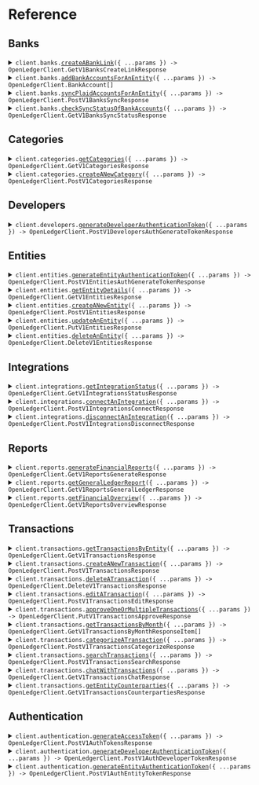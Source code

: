# Reference

## Banks

<details><summary><code>client.banks.<a href="/src/api/resources/banks/client/Client.ts">createABankLink</a>({ ...params }) -> OpenLedgerClient.GetV1BanksCreateLinkResponse</code></summary>
<dl>
<dd>

#### 📝 Description

<dl>
<dd>

<dl>
<dd>

Creates a new Plaid link token for connecting a bank account

</dd>
</dl>
</dd>
</dl>

#### 🔌 Usage

<dl>
<dd>

<dl>
<dd>

```typescript
await client.banks.createABankLink({
    entityId: "ent_123456",
});
```

</dd>
</dl>
</dd>
</dl>

#### ⚙️ Parameters

<dl>
<dd>

<dl>
<dd>

**request:** `OpenLedgerClient.GetV1BanksCreateLinkRequest`

</dd>
</dl>

<dl>
<dd>

**requestOptions:** `Banks.RequestOptions`

</dd>
</dl>
</dd>
</dl>

</dd>
</dl>
</details>

<details><summary><code>client.banks.<a href="/src/api/resources/banks/client/Client.ts">addBankAccountsForAnEntity</a>({ ...params }) -> OpenLedgerClient.BankAccount[]</code></summary>
<dl>
<dd>

#### 📝 Description

<dl>
<dd>

<dl>
<dd>

Adds bank accounts to an entity using a Plaid public token obtained from the Plaid Link interface

</dd>
</dl>
</dd>
</dl>

#### 🔌 Usage

<dl>
<dd>

<dl>
<dd>

```typescript
await client.banks.addBankAccountsForAnEntity({
    entityId: "entityId",
    publicToken: "public_token",
});
```

</dd>
</dl>
</dd>
</dl>

#### ⚙️ Parameters

<dl>
<dd>

<dl>
<dd>

**request:** `OpenLedgerClient.PutV1BanksAccountsRequest`

</dd>
</dl>

<dl>
<dd>

**requestOptions:** `Banks.RequestOptions`

</dd>
</dl>
</dd>
</dl>

</dd>
</dl>
</details>

<details><summary><code>client.banks.<a href="/src/api/resources/banks/client/Client.ts">syncPlaidAccountsForAnEntity</a>({ ...params }) -> OpenLedgerClient.PostV1BanksSyncResponse</code></summary>
<dl>
<dd>

#### 📝 Description

<dl>
<dd>

<dl>
<dd>

Synchronizes transaction data for all connected Plaid accounts belonging to an entity

</dd>
</dl>
</dd>
</dl>

#### 🔌 Usage

<dl>
<dd>

<dl>
<dd>

```typescript
await client.banks.syncPlaidAccountsForAnEntity({
    entityId: "entityId",
});
```

</dd>
</dl>
</dd>
</dl>

#### ⚙️ Parameters

<dl>
<dd>

<dl>
<dd>

**request:** `OpenLedgerClient.BankSyncBody`

</dd>
</dl>

<dl>
<dd>

**requestOptions:** `Banks.RequestOptions`

</dd>
</dl>
</dd>
</dl>

</dd>
</dl>
</details>

<details><summary><code>client.banks.<a href="/src/api/resources/banks/client/Client.ts">checkSyncStatusOfBankAccounts</a>({ ...params }) -> OpenLedgerClient.GetV1BanksSyncStatusResponse</code></summary>
<dl>
<dd>

#### 📝 Description

<dl>
<dd>

<dl>
<dd>

Check the synchronization status of bank accounts for an entity

</dd>
</dl>
</dd>
</dl>

#### 🔌 Usage

<dl>
<dd>

<dl>
<dd>

```typescript
await client.banks.checkSyncStatusOfBankAccounts({
    entityId: "entityId",
});
```

</dd>
</dl>
</dd>
</dl>

#### ⚙️ Parameters

<dl>
<dd>

<dl>
<dd>

**request:** `OpenLedgerClient.GetV1BanksSyncStatusRequest`

</dd>
</dl>

<dl>
<dd>

**requestOptions:** `Banks.RequestOptions`

</dd>
</dl>
</dd>
</dl>

</dd>
</dl>
</details>

## Categories

<details><summary><code>client.categories.<a href="/src/api/resources/categories/client/Client.ts">getCategories</a>({ ...params }) -> OpenLedgerClient.GetV1CategoriesResponse</code></summary>
<dl>
<dd>

#### 📝 Description

<dl>
<dd>

<dl>
<dd>

Retrieves all categories

</dd>
</dl>
</dd>
</dl>

#### 🔌 Usage

<dl>
<dd>

<dl>
<dd>

```typescript
await client.categories.getCategories({
    entityId: "entityId",
});
```

</dd>
</dl>
</dd>
</dl>

#### ⚙️ Parameters

<dl>
<dd>

<dl>
<dd>

**request:** `OpenLedgerClient.GetV1CategoriesRequest`

</dd>
</dl>

<dl>
<dd>

**requestOptions:** `Categories.RequestOptions`

</dd>
</dl>
</dd>
</dl>

</dd>
</dl>
</details>

<details><summary><code>client.categories.<a href="/src/api/resources/categories/client/Client.ts">createANewCategory</a>({ ...params }) -> OpenLedgerClient.PostV1CategoriesResponse</code></summary>
<dl>
<dd>

#### 📝 Description

<dl>
<dd>

<dl>
<dd>

Creates a new category for the specified entity

</dd>
</dl>
</dd>
</dl>

#### 🔌 Usage

<dl>
<dd>

<dl>
<dd>

```typescript
await client.categories.createANewCategory({
    entityId: "entityId",
    name: "name",
    type: "ASSET",
});
```

</dd>
</dl>
</dd>
</dl>

#### ⚙️ Parameters

<dl>
<dd>

<dl>
<dd>

**request:** `OpenLedgerClient.PostV1CategoriesRequest`

</dd>
</dl>

<dl>
<dd>

**requestOptions:** `Categories.RequestOptions`

</dd>
</dl>
</dd>
</dl>

</dd>
</dl>
</details>

## Developers

<details><summary><code>client.developers.<a href="/src/api/resources/developers/client/Client.ts">generateDeveloperAuthenticationToken</a>({ ...params }) -> OpenLedgerClient.PostV1DevelopersAuthGenerateTokenResponse</code></summary>
<dl>
<dd>

#### 📝 Description

<dl>
<dd>

<dl>
<dd>

Generates a JWT token for developer authentication

</dd>
</dl>
</dd>
</dl>

#### 🔌 Usage

<dl>
<dd>

<dl>
<dd>

```typescript
await client.developers.generateDeveloperAuthenticationToken({
    developerId: "developerId",
    apiKey: "apiKey",
});
```

</dd>
</dl>
</dd>
</dl>

#### ⚙️ Parameters

<dl>
<dd>

<dl>
<dd>

**request:** `OpenLedgerClient.PostV1DevelopersAuthGenerateTokenRequest`

</dd>
</dl>

<dl>
<dd>

**requestOptions:** `Developers.RequestOptions`

</dd>
</dl>
</dd>
</dl>

</dd>
</dl>
</details>

## Entities

<details><summary><code>client.entities.<a href="/src/api/resources/entities/client/Client.ts">generateEntityAuthenticationToken</a>({ ...params }) -> OpenLedgerClient.PostV1EntitiesAuthGenerateTokenResponse</code></summary>
<dl>
<dd>

#### 📝 Description

<dl>
<dd>

<dl>
<dd>

Generates a JWT token for entity authentication

</dd>
</dl>
</dd>
</dl>

#### 🔌 Usage

<dl>
<dd>

<dl>
<dd>

```typescript
await client.entities.generateEntityAuthenticationToken({
    entityId: "entityId",
    apiKey: "apiKey",
    developerId: "developerId",
});
```

</dd>
</dl>
</dd>
</dl>

#### ⚙️ Parameters

<dl>
<dd>

<dl>
<dd>

**request:** `OpenLedgerClient.PostV1EntitiesAuthGenerateTokenRequest`

</dd>
</dl>

<dl>
<dd>

**requestOptions:** `Entities.RequestOptions`

</dd>
</dl>
</dd>
</dl>

</dd>
</dl>
</details>

<details><summary><code>client.entities.<a href="/src/api/resources/entities/client/Client.ts">getEntityDetails</a>({ ...params }) -> OpenLedgerClient.GetV1EntitiesResponse</code></summary>
<dl>
<dd>

#### 📝 Description

<dl>
<dd>

<dl>
<dd>

Retrieves details for a specific entity

</dd>
</dl>
</dd>
</dl>

#### 🔌 Usage

<dl>
<dd>

<dl>
<dd>

```typescript
await client.entities.getEntityDetails();
```

</dd>
</dl>
</dd>
</dl>

#### ⚙️ Parameters

<dl>
<dd>

<dl>
<dd>

**request:** `OpenLedgerClient.GetV1EntitiesRequest`

</dd>
</dl>

<dl>
<dd>

**requestOptions:** `Entities.RequestOptions`

</dd>
</dl>
</dd>
</dl>

</dd>
</dl>
</details>

<details><summary><code>client.entities.<a href="/src/api/resources/entities/client/Client.ts">createANewEntity</a>({ ...params }) -> OpenLedgerClient.PostV1EntitiesResponse</code></summary>
<dl>
<dd>

#### 📝 Description

<dl>
<dd>

<dl>
<dd>

Creates a new entity with the provided details

</dd>
</dl>
</dd>
</dl>

#### 🔌 Usage

<dl>
<dd>

<dl>
<dd>

```typescript
await client.entities.createANewEntity({
    developerId: "{{developerId}}",
});
```

</dd>
</dl>
</dd>
</dl>

#### ⚙️ Parameters

<dl>
<dd>

<dl>
<dd>

**request:** `OpenLedgerClient.PostV1EntitiesRequest`

</dd>
</dl>

<dl>
<dd>

**requestOptions:** `Entities.RequestOptions`

</dd>
</dl>
</dd>
</dl>

</dd>
</dl>
</details>

<details><summary><code>client.entities.<a href="/src/api/resources/entities/client/Client.ts">updateAnEntity</a>({ ...params }) -> OpenLedgerClient.PutV1EntitiesResponse</code></summary>
<dl>
<dd>

#### 📝 Description

<dl>
<dd>

<dl>
<dd>

Updates an existing entity's details

</dd>
</dl>
</dd>
</dl>

#### 🔌 Usage

<dl>
<dd>

<dl>
<dd>

```typescript
await client.entities.updateAnEntity({
    entityId: "entityId",
});
```

</dd>
</dl>
</dd>
</dl>

#### ⚙️ Parameters

<dl>
<dd>

<dl>
<dd>

**request:** `OpenLedgerClient.PutV1EntitiesRequest`

</dd>
</dl>

<dl>
<dd>

**requestOptions:** `Entities.RequestOptions`

</dd>
</dl>
</dd>
</dl>

</dd>
</dl>
</details>

<details><summary><code>client.entities.<a href="/src/api/resources/entities/client/Client.ts">deleteAnEntity</a>({ ...params }) -> OpenLedgerClient.DeleteV1EntitiesResponse</code></summary>
<dl>
<dd>

#### 📝 Description

<dl>
<dd>

<dl>
<dd>

Deletes an existing entity and its associated data

</dd>
</dl>
</dd>
</dl>

#### 🔌 Usage

<dl>
<dd>

<dl>
<dd>

```typescript
await client.entities.deleteAnEntity({
    entityId: "entityId",
});
```

</dd>
</dl>
</dd>
</dl>

#### ⚙️ Parameters

<dl>
<dd>

<dl>
<dd>

**request:** `OpenLedgerClient.DeleteV1EntitiesRequest`

</dd>
</dl>

<dl>
<dd>

**requestOptions:** `Entities.RequestOptions`

</dd>
</dl>
</dd>
</dl>

</dd>
</dl>
</details>

## Integrations

<details><summary><code>client.integrations.<a href="/src/api/resources/integrations/client/Client.ts">getIntegrationStatus</a>({ ...params }) -> OpenLedgerClient.GetV1IntegrationsStatusResponse</code></summary>
<dl>
<dd>

#### 📝 Description

<dl>
<dd>

<dl>
<dd>

Retrieves the status of all integrations for an entity

</dd>
</dl>
</dd>
</dl>

#### 🔌 Usage

<dl>
<dd>

<dl>
<dd>

```typescript
await client.integrations.getIntegrationStatus({
    entityId: "entityId",
});
```

</dd>
</dl>
</dd>
</dl>

#### ⚙️ Parameters

<dl>
<dd>

<dl>
<dd>

**request:** `OpenLedgerClient.GetV1IntegrationsStatusRequest`

</dd>
</dl>

<dl>
<dd>

**requestOptions:** `Integrations.RequestOptions`

</dd>
</dl>
</dd>
</dl>

</dd>
</dl>
</details>

<details><summary><code>client.integrations.<a href="/src/api/resources/integrations/client/Client.ts">connectAnIntegration</a>({ ...params }) -> OpenLedgerClient.PostV1IntegrationsConnectResponse</code></summary>
<dl>
<dd>

#### 📝 Description

<dl>
<dd>

<dl>
<dd>

Initiates the connection process for a third-party integration using the Unified API

</dd>
</dl>
</dd>
</dl>

#### 🔌 Usage

<dl>
<dd>

<dl>
<dd>

```typescript
await client.integrations.connectAnIntegration({
    provider: "quickbooks",
    entityId: "entityId",
});
```

</dd>
</dl>
</dd>
</dl>

#### ⚙️ Parameters

<dl>
<dd>

<dl>
<dd>

**request:** `OpenLedgerClient.PostV1IntegrationsConnectRequest`

</dd>
</dl>

<dl>
<dd>

**requestOptions:** `Integrations.RequestOptions`

</dd>
</dl>
</dd>
</dl>

</dd>
</dl>
</details>

<details><summary><code>client.integrations.<a href="/src/api/resources/integrations/client/Client.ts">disconnectAnIntegration</a>({ ...params }) -> OpenLedgerClient.PostV1IntegrationsDisconnectResponse</code></summary>
<dl>
<dd>

#### 📝 Description

<dl>
<dd>

<dl>
<dd>

Disconnects an existing integration for an entity by removing it from the Unified Connections table

</dd>
</dl>
</dd>
</dl>

#### 🔌 Usage

<dl>
<dd>

<dl>
<dd>

```typescript
await client.integrations.disconnectAnIntegration({
    entityId: "entityId",
    integrationType: "integrationType",
});
```

</dd>
</dl>
</dd>
</dl>

#### ⚙️ Parameters

<dl>
<dd>

<dl>
<dd>

**request:** `OpenLedgerClient.PostV1IntegrationsDisconnectRequest`

</dd>
</dl>

<dl>
<dd>

**requestOptions:** `Integrations.RequestOptions`

</dd>
</dl>
</dd>
</dl>

</dd>
</dl>
</details>

## Reports

<details><summary><code>client.reports.<a href="/src/api/resources/reports/client/Client.ts">generateFinancialReports</a>({ ...params }) -> OpenLedgerClient.GetV1ReportsGenerateResponse</code></summary>
<dl>
<dd>

#### 📝 Description

<dl>
<dd>

<dl>
<dd>

Generates comprehensive financial statements for an entity, including balance sheet, income statement, and cash flow statement

</dd>
</dl>
</dd>
</dl>

#### 🔌 Usage

<dl>
<dd>

<dl>
<dd>

```typescript
await client.reports.generateFinancialReports({
    entityId: "entityId",
});
```

</dd>
</dl>
</dd>
</dl>

#### ⚙️ Parameters

<dl>
<dd>

<dl>
<dd>

**request:** `OpenLedgerClient.GetV1ReportsGenerateRequest`

</dd>
</dl>

<dl>
<dd>

**requestOptions:** `Reports.RequestOptions`

</dd>
</dl>
</dd>
</dl>

</dd>
</dl>
</details>

<details><summary><code>client.reports.<a href="/src/api/resources/reports/client/Client.ts">getGeneralLedgerReport</a>({ ...params }) -> OpenLedgerClient.GetV1ReportsGeneralLedgerResponse</code></summary>
<dl>
<dd>

#### 📝 Description

<dl>
<dd>

<dl>
<dd>

Generates a detailed general ledger report with account balances and journal entries

</dd>
</dl>
</dd>
</dl>

#### 🔌 Usage

<dl>
<dd>

<dl>
<dd>

```typescript
await client.reports.getGeneralLedgerReport({
    entityId: "entityId",
});
```

</dd>
</dl>
</dd>
</dl>

#### ⚙️ Parameters

<dl>
<dd>

<dl>
<dd>

**request:** `OpenLedgerClient.GetV1ReportsGeneralLedgerRequest`

</dd>
</dl>

<dl>
<dd>

**requestOptions:** `Reports.RequestOptions`

</dd>
</dl>
</dd>
</dl>

</dd>
</dl>
</details>

<details><summary><code>client.reports.<a href="/src/api/resources/reports/client/Client.ts">getFinancialOverview</a>({ ...params }) -> OpenLedgerClient.GetV1ReportsOverviewResponse</code></summary>
<dl>
<dd>

#### 📝 Description

<dl>
<dd>

<dl>
<dd>

Retrieves a high-level overview of financial data including balances, trends, and key metrics

</dd>
</dl>
</dd>
</dl>

#### 🔌 Usage

<dl>
<dd>

<dl>
<dd>

```typescript
await client.reports.getFinancialOverview({
    entityId: "entityId",
});
```

</dd>
</dl>
</dd>
</dl>

#### ⚙️ Parameters

<dl>
<dd>

<dl>
<dd>

**request:** `OpenLedgerClient.GetV1ReportsOverviewRequest`

</dd>
</dl>

<dl>
<dd>

**requestOptions:** `Reports.RequestOptions`

</dd>
</dl>
</dd>
</dl>

</dd>
</dl>
</details>

## Transactions

<details><summary><code>client.transactions.<a href="/src/api/resources/transactions/client/Client.ts">getTransactionsByEntity</a>({ ...params }) -> OpenLedgerClient.GetV1TransactionsResponse</code></summary>
<dl>
<dd>

#### 📝 Description

<dl>
<dd>

<dl>
<dd>

Retrieves all transactions for a specific entity with pagination

</dd>
</dl>
</dd>
</dl>

#### 🔌 Usage

<dl>
<dd>

<dl>
<dd>

```typescript
await client.transactions.getTransactionsByEntity({
    entityId: "entityId",
});
```

</dd>
</dl>
</dd>
</dl>

#### ⚙️ Parameters

<dl>
<dd>

<dl>
<dd>

**request:** `OpenLedgerClient.GetV1TransactionsRequest`

</dd>
</dl>

<dl>
<dd>

**requestOptions:** `Transactions.RequestOptions`

</dd>
</dl>
</dd>
</dl>

</dd>
</dl>
</details>

<details><summary><code>client.transactions.<a href="/src/api/resources/transactions/client/Client.ts">createANewTransaction</a>({ ...params }) -> OpenLedgerClient.PostV1TransactionsResponse</code></summary>
<dl>
<dd>

#### 📝 Description

<dl>
<dd>

<dl>
<dd>

Creates a new transaction for an entity

</dd>
</dl>
</dd>
</dl>

#### 🔌 Usage

<dl>
<dd>

<dl>
<dd>

```typescript
await client.transactions.createANewTransaction({
    entityId: "entityId",
    amount: 1.1,
    debitAccountId: "debitAccountId",
    creditAccountId: "creditAccountId",
});
```

</dd>
</dl>
</dd>
</dl>

#### ⚙️ Parameters

<dl>
<dd>

<dl>
<dd>

**request:** `OpenLedgerClient.PostV1TransactionsRequest`

</dd>
</dl>

<dl>
<dd>

**requestOptions:** `Transactions.RequestOptions`

</dd>
</dl>
</dd>
</dl>

</dd>
</dl>
</details>

<details><summary><code>client.transactions.<a href="/src/api/resources/transactions/client/Client.ts">deleteATransaction</a>({ ...params }) -> OpenLedgerClient.DeleteV1TransactionsResponse</code></summary>
<dl>
<dd>

#### 📝 Description

<dl>
<dd>

<dl>
<dd>

Deletes an existing transaction

</dd>
</dl>
</dd>
</dl>

#### 🔌 Usage

<dl>
<dd>

<dl>
<dd>

```typescript
await client.transactions.deleteATransaction({
    entityId: "entityId",
    transactionId: "transactionId",
});
```

</dd>
</dl>
</dd>
</dl>

#### ⚙️ Parameters

<dl>
<dd>

<dl>
<dd>

**request:** `OpenLedgerClient.DeleteV1TransactionsRequest`

</dd>
</dl>

<dl>
<dd>

**requestOptions:** `Transactions.RequestOptions`

</dd>
</dl>
</dd>
</dl>

</dd>
</dl>
</details>

<details><summary><code>client.transactions.<a href="/src/api/resources/transactions/client/Client.ts">editATransaction</a>({ ...params }) -> OpenLedgerClient.PostV1TransactionsEditResponse</code></summary>
<dl>
<dd>

#### 📝 Description

<dl>
<dd>

<dl>
<dd>

Edit an existing transaction by updating its accounts and/or description

</dd>
</dl>
</dd>
</dl>

#### 🔌 Usage

<dl>
<dd>

<dl>
<dd>

```typescript
await client.transactions.editATransaction({
    id: "id",
});
```

</dd>
</dl>
</dd>
</dl>

#### ⚙️ Parameters

<dl>
<dd>

<dl>
<dd>

**request:** `OpenLedgerClient.PostV1TransactionsEditRequest`

</dd>
</dl>

<dl>
<dd>

**requestOptions:** `Transactions.RequestOptions`

</dd>
</dl>
</dd>
</dl>

</dd>
</dl>
</details>

<details><summary><code>client.transactions.<a href="/src/api/resources/transactions/client/Client.ts">approveOneOrMultipleTransactions</a>({ ...params }) -> OpenLedgerClient.PutV1TransactionsApproveResponse</code></summary>
<dl>
<dd>

#### 📝 Description

<dl>
<dd>

<dl>
<dd>

Approve pending transactions by posting them to the ledger. Supports both single and batch transaction approval.

</dd>
</dl>
</dd>
</dl>

#### 🔌 Usage

<dl>
<dd>

<dl>
<dd>

```typescript
await client.transactions.approveOneOrMultipleTransactions({
    entityId: "entityId",
    body: "tx_1234567890abcdef",
});
```

</dd>
</dl>
</dd>
</dl>

#### ⚙️ Parameters

<dl>
<dd>

<dl>
<dd>

**request:** `OpenLedgerClient.PutV1TransactionsApproveRequest`

</dd>
</dl>

<dl>
<dd>

**requestOptions:** `Transactions.RequestOptions`

</dd>
</dl>
</dd>
</dl>

</dd>
</dl>
</details>

<details><summary><code>client.transactions.<a href="/src/api/resources/transactions/client/Client.ts">getTransactionsByMonth</a>({ ...params }) -> OpenLedgerClient.GetV1TransactionsByMonthResponseItem[]</code></summary>
<dl>
<dd>

#### 📝 Description

<dl>
<dd>

<dl>
<dd>

Retrieve monthly transaction summaries for an entity

</dd>
</dl>
</dd>
</dl>

#### 🔌 Usage

<dl>
<dd>

<dl>
<dd>

```typescript
await client.transactions.getTransactionsByMonth({
    entityId: "entityId",
});
```

</dd>
</dl>
</dd>
</dl>

#### ⚙️ Parameters

<dl>
<dd>

<dl>
<dd>

**request:** `OpenLedgerClient.GetV1TransactionsByMonthRequest`

</dd>
</dl>

<dl>
<dd>

**requestOptions:** `Transactions.RequestOptions`

</dd>
</dl>
</dd>
</dl>

</dd>
</dl>
</details>

<details><summary><code>client.transactions.<a href="/src/api/resources/transactions/client/Client.ts">categorizeATransaction</a>({ ...params }) -> OpenLedgerClient.PostV1TransactionsCategorizeResponse</code></summary>
<dl>
<dd>

#### 📝 Description

<dl>
<dd>

<dl>
<dd>

Assign a category to a transaction

</dd>
</dl>
</dd>
</dl>

#### 🔌 Usage

<dl>
<dd>

<dl>
<dd>

```typescript
await client.transactions.categorizeATransaction({
    entityId: "entityId",
    transactionId: "transactionId",
    categoryId: "categoryId",
});
```

</dd>
</dl>
</dd>
</dl>

#### ⚙️ Parameters

<dl>
<dd>

<dl>
<dd>

**request:** `OpenLedgerClient.PostV1TransactionsCategorizeRequest`

</dd>
</dl>

<dl>
<dd>

**requestOptions:** `Transactions.RequestOptions`

</dd>
</dl>
</dd>
</dl>

</dd>
</dl>
</details>

<details><summary><code>client.transactions.<a href="/src/api/resources/transactions/client/Client.ts">searchTransactions</a>({ ...params }) -> OpenLedgerClient.PostV1TransactionsSearchResponse</code></summary>
<dl>
<dd>

#### 📝 Description

<dl>
<dd>

<dl>
<dd>

Search for transactions using various filters and text search

</dd>
</dl>
</dd>
</dl>

#### 🔌 Usage

<dl>
<dd>

<dl>
<dd>

```typescript
await client.transactions.searchTransactions({
    entityId: "entityId",
});
```

</dd>
</dl>
</dd>
</dl>

#### ⚙️ Parameters

<dl>
<dd>

<dl>
<dd>

**request:** `OpenLedgerClient.PostV1TransactionsSearchRequest`

</dd>
</dl>

<dl>
<dd>

**requestOptions:** `Transactions.RequestOptions`

</dd>
</dl>
</dd>
</dl>

</dd>
</dl>
</details>

<details><summary><code>client.transactions.<a href="/src/api/resources/transactions/client/Client.ts">chatWithTransactions</a>({ ...params }) -> OpenLedgerClient.GetV1TransactionsChatResponse</code></summary>
<dl>
<dd>

#### 📝 Description

<dl>
<dd>

<dl>
<dd>

Interact with transactions using natural language

</dd>
</dl>
</dd>
</dl>

#### 🔌 Usage

<dl>
<dd>

<dl>
<dd>

```typescript
await client.transactions.chatWithTransactions({
    entityId: "entityId",
    prompt: "prompt",
});
```

</dd>
</dl>
</dd>
</dl>

#### ⚙️ Parameters

<dl>
<dd>

<dl>
<dd>

**request:** `OpenLedgerClient.GetV1TransactionsChatRequest`

</dd>
</dl>

<dl>
<dd>

**requestOptions:** `Transactions.RequestOptions`

</dd>
</dl>
</dd>
</dl>

</dd>
</dl>
</details>

<details><summary><code>client.transactions.<a href="/src/api/resources/transactions/client/Client.ts">getEntityCounterparties</a>({ ...params }) -> OpenLedgerClient.GetV1TransactionsCounterpartiesResponse</code></summary>
<dl>
<dd>

#### 📝 Description

<dl>
<dd>

<dl>
<dd>

Get all counterparties for an entity with their transaction history and aggregated data

</dd>
</dl>
</dd>
</dl>

#### 🔌 Usage

<dl>
<dd>

<dl>
<dd>

```typescript
await client.transactions.getEntityCounterparties({
    entityId: "entityId",
});
```

</dd>
</dl>
</dd>
</dl>

#### ⚙️ Parameters

<dl>
<dd>

<dl>
<dd>

**request:** `OpenLedgerClient.GetV1TransactionsCounterpartiesRequest`

</dd>
</dl>

<dl>
<dd>

**requestOptions:** `Transactions.RequestOptions`

</dd>
</dl>
</dd>
</dl>

</dd>
</dl>
</details>

## Authentication

<details><summary><code>client.authentication.<a href="/src/api/resources/authentication/client/Client.ts">generateAccessToken</a>({ ...params }) -> OpenLedgerClient.PostV1AuthTokensResponse</code></summary>
<dl>
<dd>

#### 📝 Description

<dl>
<dd>

<dl>
<dd>

Generates a JWT access token for any user type with a unified request format

</dd>
</dl>
</dd>
</dl>

#### 🔌 Usage

<dl>
<dd>

<dl>
<dd>

```typescript
await client.authentication.generateAccessToken({
    userType: "developer",
    id: "id",
    apiKey: "apiKey",
});
```

</dd>
</dl>
</dd>
</dl>

#### ⚙️ Parameters

<dl>
<dd>

<dl>
<dd>

**request:** `OpenLedgerClient.PostV1AuthTokensRequest`

</dd>
</dl>

<dl>
<dd>

**requestOptions:** `Authentication.RequestOptions`

</dd>
</dl>
</dd>
</dl>

</dd>
</dl>
</details>

<details><summary><code>client.authentication.<a href="/src/api/resources/authentication/client/Client.ts">generateDeveloperAuthenticationToken</a>({ ...params }) -> OpenLedgerClient.PostV1AuthDeveloperTokenResponse</code></summary>
<dl>
<dd>

#### 📝 Description

<dl>
<dd>

<dl>
<dd>

Generates a JWT token for developer authentication

</dd>
</dl>
</dd>
</dl>

#### 🔌 Usage

<dl>
<dd>

<dl>
<dd>

```typescript
await client.authentication.generateDeveloperAuthenticationToken({
    developerId: "developerId",
    apiKey: "apiKey",
});
```

</dd>
</dl>
</dd>
</dl>

#### ⚙️ Parameters

<dl>
<dd>

<dl>
<dd>

**request:** `OpenLedgerClient.PostV1AuthDeveloperTokenRequest`

</dd>
</dl>

<dl>
<dd>

**requestOptions:** `Authentication.RequestOptions`

</dd>
</dl>
</dd>
</dl>

</dd>
</dl>
</details>

<details><summary><code>client.authentication.<a href="/src/api/resources/authentication/client/Client.ts">generateEntityAuthenticationToken</a>({ ...params }) -> OpenLedgerClient.PostV1AuthEntityTokenResponse</code></summary>
<dl>
<dd>

#### 📝 Description

<dl>
<dd>

<dl>
<dd>

Generates a JWT token for entity authentication

</dd>
</dl>
</dd>
</dl>

#### 🔌 Usage

<dl>
<dd>

<dl>
<dd>

```typescript
await client.authentication.generateEntityAuthenticationToken({
    entityId: "entityId",
    apiKey: "apiKey",
    developerId: "developerId",
});
```

</dd>
</dl>
</dd>
</dl>

#### ⚙️ Parameters

<dl>
<dd>

<dl>
<dd>

**request:** `OpenLedgerClient.PostV1AuthEntityTokenRequest`

</dd>
</dl>

<dl>
<dd>

**requestOptions:** `Authentication.RequestOptions`

</dd>
</dl>
</dd>
</dl>

</dd>
</dl>
</details>
